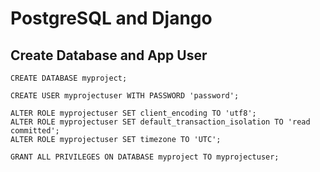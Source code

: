 # PostgreSQL and Django  

## Create Database and App User  
`CREATE DATABASE myproject;`  

`CREATE USER myprojectuser WITH PASSWORD 'password';`  

`ALTER ROLE myprojectuser SET client_encoding TO 'utf8';`  
`ALTER ROLE myprojectuser SET default_transaction_isolation TO 'read committed';`  
`ALTER ROLE myprojectuser SET timezone TO 'UTC';`  

`GRANT ALL PRIVILEGES ON DATABASE myproject TO myprojectuser;`  